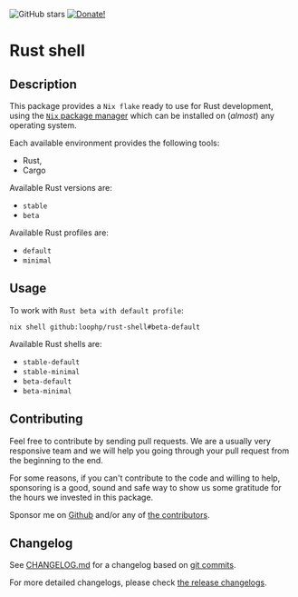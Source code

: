 ![GitHub stars][github stars] [![Donate!][donate github]][5]

# Rust shell

## Description

This package provides a `Nix flake` ready to use for Rust development, using the
[`Nix` package manager][50] which can be installed on (_almost_) any operating
system.

Each available environment provides the following tools:

- Rust,
- Cargo

Available Rust versions are:

- `stable`
- `beta`

Available Rust profiles are:

- `default`
- `minimal`

## Usage

To work with `Rust beta with default profile`:

```shell
nix shell github:loophp/rust-shell#beta-default
```

Available Rust shells are:

- `stable-default`
- `stable-minimal`
- `beta-default`
- `beta-minimal`

## Contributing

Feel free to contribute by sending pull requests. We are a usually very
responsive team and we will help you going through your pull request from the
beginning to the end.

For some reasons, if you can't contribute to the code and willing to help,
sponsoring is a good, sound and safe way to show us some gratitude for the hours
we invested in this package.

Sponsor me on [Github][5] and/or any of [the contributors][6].

## Changelog

See [CHANGELOG.md][43] for a changelog based on [git commits][44].

For more detailed changelogs, please check [the release changelogs][45].

[latest stable version]:
  https://img.shields.io/packagist/v/loophp/rust-shell.svg?style=flat-square
[github stars]:
  https://img.shields.io/github/stars/loophp/rust-shell.svg?style=flat-square
[total downloads]:
  https://img.shields.io/packagist/dt/loophp/rust-shell.svg?style=flat-square
[github workflow status]:
  https://img.shields.io/github/workflow/status/loophp/rust-shell/Unit%20tests?style=flat-square
[code quality]:
  https://img.shields.io/scrutinizer/quality/g/loophp/rust-shell/master.svg?style=flat-square
[3]: https://scrutinizer-ci.com/g/loophp/rust-shell/?branch=master
[type coverage]:
  https://img.shields.io/badge/dynamic/json?style=flat-square&color=color&label=Type%20coverage&query=message&url=https%3A%2F%2Fshepherd.dev%2Fgithub%2Floophp%2Fcollection%2Fcoverage
[4]: https://shepherd.dev/github/loophp/rust-shell
[code coverage]:
  https://img.shields.io/scrutinizer/coverage/g/loophp/rust-shell/master.svg?style=flat-square
[license]:
  https://img.shields.io/packagist/l/loophp/rust-shell.svg?style=flat-square
[donate github]:
  https://img.shields.io/badge/Sponsor-Github-brightgreen.svg?style=flat-square
[34]: https://github.com/loophp/rust-shell/issues
[2]: https://github.com/loophp/rust-shell/actions
[35]: http://www.phpspec.net/
[36]: https://github.com/phpro/grumphp
[37]: https://github.com/infection/infection
[38]: https://github.com/phpstan/phpstan
[39]: https://github.com/vimeo/psalm
[5]: https://github.com/sponsors/drupol
[6]: https://github.com/loophp/rust-shell/graphs/contributors
[43]: https://github.com/loophp/rust-shell/blob/master/CHANGELOG.md
[44]: https://github.com/loophp/rust-shell/commits/master
[45]: https://github.com/loophp/rust-shell/releases
[46]: https://nixos.org/guides/nix-pills/developing-with-rust-shell.html
[50]: https://nixos.org/download.html
